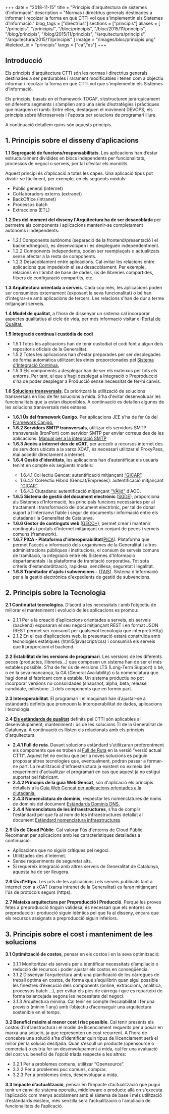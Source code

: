 +++
date        = "2018-11-15"
title       = "Principis d'arquitectura de sistemes d'informació"
description = "Normas i directrius generals destinades a informar i recolzar la forma en què CTTI vol que s'implementin els Sistemes d'Informació."
blog_tags	= ["directrius"]
sections    = ["principis"]
aliases = [
    "/principis",
    "/principis/",
    "/bloc/principis",
    "/bloc/2015/11/principis",
    "/blog/principis",
    "/blog/2015/11/principis",
    "/arquitectura/principis",
    "/arquitectura/2015/11/principis"
]
imatge 		= "/images/bloc/principis.png"
#teletext_id	= "principis"
langs = ["ca","es"]
+++

## Introducció


Els principis d'arquitectura CTTI són les normas i directrius generals destinades a ser perdurables i rarament modificables i  tenen com a objectiu informar i recolzar la forma en què CTTI vol que s'implementin els Sistemes d'Informació.

Els principis, basats en el framework TOGAF, s’estructuren jeràrquicament en diferents segments i s’amplien amb una sèrie d’estratègies i pràctiques que marquen el rumb. Entre elles, destaquen el moviment DEVOPS, els principis sobre Microserveis i l'aposta per solucions de programari lliure.

<p>A continuació detallem quins són aquests principis.</p>



## 1. Principis sobre el disseny d’aplicacions

<p><strong>1.1 Segregació de funcions/responsabilitats</strong>. Les aplicacions han d’estar estructuralment dividides en blocs independents per funcionalitats, processos de negoci o serveis, per tal d’evitar els monòlits.</p><p>Aquest principi és d’aplicació a totes les capes. Una aplicació tipus pot dividir-se fàcilment, per exemple, en els següents mòduls:</p>

<ul>
    <li>Públic general (internet)</li>
    <li>Col·laboradors externs (extranet)</li>
    <li>BackOffice (intranet)</li>
    <li>Processos batch</li>
    <li>Extraccions (ETL)</li>
</ul>

<p><strong>1.2 Des del moment del disseny l'Arquitectura ha de ser desacoblada</strong> per permetre als components i aplicacions mantenir-se completament autònoms i independents:</p>

<ul>
    <li>1.2.1 Components autònoms (separació de la frontend/presentació i el backend/negoci), es desenvolupen i es despleguen independentment.</li>
    <li>1.2.2 Components independents, poden ser reemplaçats o actualitzats sense afectar a la resta de components.</li>
	<li>1.2.3 Desacoblament entre aplicacions. Cal evitar les relacions entre aplicacions que impedeixin el seu desacoblament. Per exemple, relacions en l'àmbit de base de dades, ús de llibreries compartides, fitxers de configuració compartits, etc. </li>
</ul>

<p><strong>1.3 Arquitectura orientada a serveis</strong>. Cada cop més, les aplicacions poden ser consumides externament (exposant la seva funcionalitat) o bé han d’integrar-se amb aplicacions de tercers. Les relacions s'han de dur a terme mitjançant serveis.
</p>
<p><strong>1.4 Model de qualitat</strong>, a l’hora de dissenyar un sistema cal incorporar aspectes qualitatius al cicle de vida, per més informació visitar el <a href="https://qualitat.solucions.gencat.cat/">Portal de Qualitat.</a> </p>

<p> <strong>1.5 Integració contínua i custòdia de codi</strong>
<ul>
	<li> 1.5.1 Totes les aplicacions han de tenir custodiat el codi font a algun dels repositoris oficials de la Generalitat.</li>
	<li> 1.5.2 Totes les aplicacions han d'estar preparades per ser desplegades de forma automàtica utilitzant les eines proporcionades pel <a href="https://canigo.ctti.gencat.cat/sic-documentacio/">Sistema d'Integració Continua.</a></li>
	<li> 1.5.3 Els components a desplegar han de ser els mateixos per tots els entorns. Per tant, el que s'hagi desplegat a Integració o Preproducció s'ha de poder desplegar a Producció sense necessitat de fer-hi canvis.</li>	
</ul>	
</p>
<p> <strong>1.6 <a href="http://ctti.gencat.cat/ca/ctti/solucions-corporatives/">Solucions transversals</a></strong>. Es prioritzarà la utilització de solucions transversals en lloc de fer solucions a mida. S'ha d'evitar desenvolupar les funcionalitats que ja estan disponibles. A continuació es detallen algunes de les solucions transversals més esteses.</strong>
<ul>
	<li> <strong>1.6.1 Ús del framework Canigo</strong>. Per aplicacions JEE s'ha de fer ús del <a href="https://canigo.ctti.gencat.cat/canigo/framework/">Framework Canigó.</a></li>
	<li><strong>1.6.2 Servidors SMTP transversals</strong>, utilitzar els servidors SMTP transversals (IronPort) com servidor SMTP per enviar correus des de les aplicacions.
			<a href="https://portic.ctti.gencat.cat/solucions/soltecnologiques/_layouts/15/WopiFrame.aspx?sourcedoc=%2Fsolucions%2Fsoltecnologiques%2FDocuments%2FLloc%20de%20Treball%2F10%2D02%2FCTTI%5F9%2E61%5FIntegraci%C3%B3%5FSMTP%5FIronPort%2Epdf&action=view">Manual per a la integració SMTP</a></li>
	<li><strong>1.6.3 Accés a internet des de xCAT</strong>, per accedir a recursos internet des de servidors ubicats a la xarxa XCAT, és necessari utilitzar el ProxyPass, mai accedir directament a internet.</li>
	<li><strong>1.6.4 Gestió d'identitats</strong>, les aplicacions han d’autentificar els usuaris tenint en compte els següents models: </li>
	<ul>
		<li>1.6.4.1 Col·lectiu Gencat: autentificació mitjançant <a href="http://ctti.gencat.cat/ca/ctti/solucions-corporatives/gestio-didentitats/">“GICAR”</a>.</li>
		<li>1.6.4.2 Col·lectiu Híbrid (Gencat/Empreses): autentificació mitjançant <a href="http://ctti.gencat.cat/ca/ctti/solucions-corporatives/gestio-didentitats/">“GICAR”</a>.</li>
		<li>1.6.4.3 Ciutadans: autentificació mitjançant <a href="https://www.aoc.cat/serveis-aoc/valid/">“VÀlid”</a> d'AOC.</li>
	</ul>
	<li><strong>1.6.5 Sistema de gestió del document electrònic </strong>(<a href="http://ctti.gencat.cat/ca/ctti/solucions-corporatives/solucions-de-suport/sistema-de-gestio-del-document-electronic-sgde/">SGDE</a>), proporciona als Sistemes d’Informació, les principals funcions necessàries per al tractament i transformació del document electrònic, per tal de donar suport a l’intercanvi fiable i segur de documents i informació entre els ciutadans i la Generalitat de Catalunya.</li>	
	<li><strong>1.6.6 Gestor de continguts web </strong>(<a href="http://ctti.gencat.cat/ca/ctti/solucions-corporatives/comunicacio-i-relacio/webs/geco/">GECO+</a>), permet crear i mantenir continguts i portals d'internet mitjançant un conjunt de peces i serveis comuns (framework).</li>	
<li><strong>1.6.7 PICA - Plataforma d'interoperabilitat</strong>(<a href="http://ctti.gencat.cat/ca/ctti/solucions-corporatives/administracio-electronica/serveis-dintegracio-i-interoperabilitat/">PICA</a>). Plataforma que permet l'accés a informació dels organismes de la Generalitat i altres administracions públiques i institucions, el consum de serveis comuns de tramitació, la integració entre els Sistemes d'Informació departamentals i la plataforma de tramitació corporativa. Tot sota criteris d'estandardització, rapidesa, senzillesa, seguretat i legalitat.</li>

<li><strong>1.6.8 Tramitador d'ajuts i subvencions - </strong>(<a href="http://ctti.gencat.cat/ca/ctti/solucions-corporatives/tramitacio-i-gestio-de-serveis/tais/">TAIS</a>). Sistema d'informació per a la gestió electrònica d'expedients de gestió de subvencions.</li>
</ul>
<p></p>

## 2. Principis sobre la Tecnologia

<p><strong>2.1 Continuïtat tecnològica</strong>. D’acord a les necessitats i amb l’objectiu de millorar el manteniment i evolució de les aplicacions es promou:

<ul>
	<li> 2.1.1 Per a la creació d’aplicacions orientades a serveis, els serveis (backend) exposaran el seu negoci mitjançant REST i en format JSON (REST permet ser consumit per qualsevol tecnologia que interpreti Http).</li>
	<li> 2.1.2 En el cas d’aplicacions web, la presentació estarà construïda amb tecnologies estàtiques  (html5/javascript/css) i consumirà els serveis que li proporcioni el backend. </li>
</ul>

<p><strong>2.2 Estabilitat de les versions de programari</strong>. Les versions de les diferents peces (productes, llibreries...) que composen un sistema han de ser el més estables possible. S'ha de fer ús de versions LTS (Long-Term Support) o bé, o en la seva mancança, la GA (General Availability) o la nomenclatura que hagi donat el fabricant com a estable. Un sistema productiu no pot incorporar versions no consolidades (snapshot, alpha, beta, release candidate, milestone...) dels components que en formin part.</p>

<p><strong>2.3 Interoperabilitat</strong>. El programari i el maquinari han d’ajustar-se a estàndards definits que promouen la interoperabilitat de dades, aplicacions i tecnologia.</p>

<p><strong>2.4 <a href="https://qualitat.solucions.gencat.cat/estandards/"> Els estàndards de qualitat</a></strong> definits pel CTTI són aplicables al desenvolupament, manteniment i ús de les solucions TI de la Generalitat de Catalunya. A continuació es llisten els relacionats amb els principis d'arquitectura
<ul>
<li><strong>2.4.1 Full de ruta</strong>. Davant solucions estàndard s’utilitzaran preferentment els components que es troben al <a href="https://qualitat.solucions.gencat.cat/estandards/estandard-full-ruta-programari/">Full de Ruta</a> en la versió "versió actual CTTI". Aquest fet no exclou que per a noves solucions es puguin proposar altres tecnologies que, eventualment, podran passar a formar-ne part. La reutilització d'infraestructura ja existent no eximeix del requeriment d'actualitzar el programari en cas que aquest ja no estigui suportat pel fabricant.</li>
<li><strong>2.4.2 Principis de la guia Web Gencat</strong>, són d'aplicació els principis detallats a la <a href="http://guiaweb.gencat.cat/ca/inici/"> Guia Web Gencat per aplicacions orientades a la ciutadania.</a></li>
<li><strong>2.4.3 Nomenclatura de dominis</strong>, respectar les nomenclatures de noms de dominis del document <a href="https://qualitat.solucions.gencat.cat/estandards/estandard-dominis-dns/">Estàndards Dominis DNS.</a></li> 
<li><strong>2.4.4 Nomenclatura de les infraestructures</strong>, s'ha de complir l'estàndard pel que fa al nom de les infraestructures detallat al document <a href="https://qualitat.solucions.gencat.cat/estandards/estandard-nomenclatura-infraestructures/">Estàndard nomenclatura infraestructures</a></li>
</ul>
</p>

<p><strong>2.5 Ús de Cloud Públic</strong>. Cal valorar l'ús d'entorns de Cloud Públic. Recomanat per aplicacions amb les característiques detallades a continuació:
<ul>
	<li> Aplicacions que no siguin crítiques pel negoci.</li>
	<li> Utilitzades des d'internet. </li>
	<li> Sense requeriments de seguretat alts. </li>
	<li> Si requereix integració amb altres serveis de Generalitat de Catalunya, aquesta ha de ser lleugera. </li>
</ul>
</p>

<p><strong>2.6 Ús d'Https</strong>. Les urls de les aplicacions i els serveis publicats tant a internet com a xCAT (xarxa intranet de la Generalitat) es faran mitjançant l'ús de protocols segurs (https).</p>	

<p><strong>2.7 Mateixa arquitectura per Preproducció i Producció</strong>. Perquè les proves fetes a preproducció tinguin validesa, és necessari que els entorns de preproducció i producció siguin idèntics pel que fa al disseny, encara que els recursos assignats a preproducció siguin inferiors.</p>


## 3. Principis sobre el cost i manteniment de les solucions

<p><strong>3.1 Optimització de costos</strong>, pensar en els costos i en la seva optimització:</p>
<ul>
    <li>3.1.1 Monitoritzar els serveis per a identificar necessitats d’ampliació o reducció de recursos i poder ajustar els costos en conseqüència.</li>
    <li>3.1.2 Dissenyar l’arquitectura amb una planificació de les càrregues de treball òptima en costos, de forma que s’equilibrin quan sigui possible les finestres d’execució dels components (online, extraccions, analítica, processos batch ...), per evitar els pics de càrrega i que es reparteixi de forma balancejada segons les necessitats del negoci.</li>
    <li>3.1.3 Arquitectura mínima. Cal tenir en compte l’escalabilitat i fer una previsió (mínim 1 any) amb l’objectiu d’aconseguir una arquitectura sostenible en el temps.</li>
</ul>

<p><strong>3.2 Benefici màxim al menor cost i risc possible</strong>. Cal tenir presents els costos d’infraestructura i el model de llicenciament requerits per a posar en marxa una solució, ja que representen un cost recurrent. A l'hora de concebre una solució s’ha d’identificar quin tipus de llicenciament serà el millor per la solució desitjada. Quan s’escull un producte (opensource o comercial) o es tria fer un desenvolupament a mida, cal fer una avaluació del cost vs. benefici de l’opció triada respecte a les altres: </p>
<ul>
    <li>3.2.1 Per a problemes comuns, utilitzar “Opensource”. </li>
    <li>3.2.2 Per a problemes poc comuns, comprar. </li>
    <li>3.2.3 Per a problemes únics, desenvolupar a mida.</li>
</ul>

<p><strong>3.3 Impacte d’actualització</strong>, pensar en l’impacte d’actualització que pugui tenir un canvi de sistema operatiu, middleware o producte allà on s'executa l’aplicació: com menys acoblament amb el sistema de base i més utilització d’estàndards existeix, més senzilla serà l’actualització o l’ampliació de funcionalitats de l’aplicació.</p>
